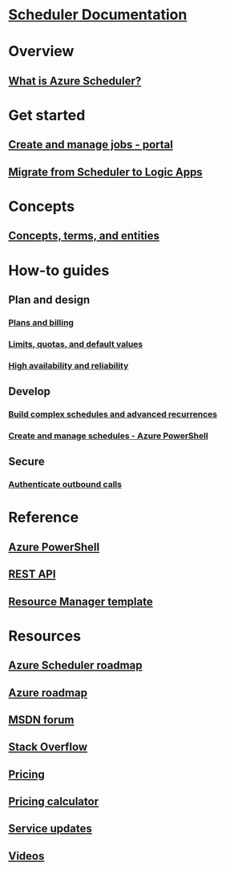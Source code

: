 # [Scheduler Documentation](index.md)

# Overview
## [What is Azure Scheduler?](scheduler-intro.md)

# Get started
## [Create and manage jobs - portal](scheduler-get-started-portal.md)
## [Migrate from Scheduler to Logic Apps](migrate-from-scheduler-to-logic-apps.md)

# Concepts
## [Concepts, terms, and entities](scheduler-concepts-terms.md)

# How-to guides
## Plan and design
### [Plans and billing](scheduler-plans-billing.md)
### [Limits, quotas, and default values](scheduler-limits-defaults-errors.md)
### [High availability and reliability](scheduler-high-availability-reliability.md)

## Develop
### [Build complex schedules and advanced recurrences](scheduler-advanced-complexity.md)
### [Create and manage schedules - Azure PowerShell](scheduler-powershell-reference.md)

## Secure
### [Authenticate outbound calls](scheduler-outbound-authentication.md)

# Reference
## [Azure PowerShell](/powershell/module/azurerm.scheduler)
## [REST API](/rest/api/scheduler)
## [Resource Manager template](/azure/templates/microsoft.scheduler/allversions)

# Resources
## [Azure Scheduler roadmap](https://azure.microsoft.com/updates/?product=scheduler)
## [Azure roadmap](https://azure.microsoft.com/updates/)
## [MSDN forum](https://social.msdn.microsoft.com/Forums/home?forum=azurescheduler)
## [Stack Overflow](https://stackoverflow.com/questions/tagged/azure-scheduler)
## [Pricing](https://azure.microsoft.com/pricing/details/scheduler/)
## [Pricing calculator](https://azure.microsoft.com/pricing/calculator/)
## [Service updates](https://azure.microsoft.com/updates/?product=scheduler)
## [Videos](https://azure.microsoft.com/documentation/videos/index/?services=scheduler)